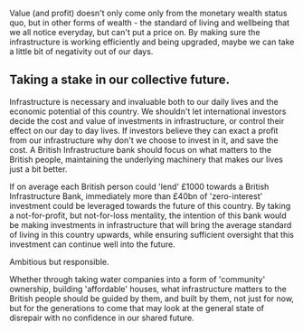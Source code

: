 Value (and profit) doesn't only come only from the monetary wealth status quo, but in other forms of wealth - the standard of living and wellbeing that we all notice everyday, but can't put a price on. By making sure the infrastructure is working efficiently and being upgraded, maybe we can take a little bit of negativity out of our days.

## Taking a stake in our collective future. 

Infrastructure is necessary and invaluable both to our daily lives and the economic potential of this country. We shouldn't let international investors decide the cost and value of investments in infrastructure, or control their effect on our day to day lives. If investors believe they can exact a profit from our infrastructure why don't we choose to invest in it, and save the cost. A British Infrastructure bank should focus on what matters to the British people, maintaining the underlying machinery that makes our lives just a bit better.

If on average each British person could 'lend' £1000 towards a British Infrastructure Bank, immediately more than £40bn of 'zero-interest' investment could be leveraged towards the future of this country. By taking a not-for-profit, but not-for-loss mentality, the intention of this bank would be making investments in infrastructure that will bring the average standard of living in this country upwards, while ensuring sufficient oversight that this investment can continue well into the future. 

Ambitious but responsible. 

Whether through taking water companies into a form of 'community' ownership, building 'affordable' houses, what infrastructure matters to the British people should be guided by them, and built by them, not just for now, but for the generations to come that may look at the general state of disrepair with no confidence in our shared future.